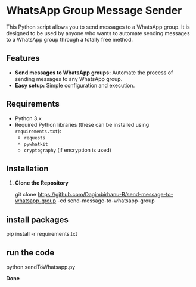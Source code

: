  
# WhatsApp Group Message Sender

This Python script allows you to send messages to a WhatsApp group. It is designed to be used by anyone who wants to automate sending messages to a WhatsApp group through a totally free method.

## Features
- **Send messages to WhatsApp groups:** Automate the process of sending messages to any WhatsApp group.
- **Easy setup:** Simple configuration and execution.

## Requirements
- Python 3.x
- Required Python libraries (these can be installed using `requirements.txt`):
  - `requests`
  - `pywhatkit`
  - `cryptography` (if encryption is used)
  

## Installation

1. **Clone the Repository**
   
   git clone https://github.com/Dagimbirhanu-B/send-message-to-whatsapp-group
   -cd send-message-to-whatsapp-group
## install packages

   pip install -r requirements.txt

## run the code
   python sendToWhatsapp.py

   **Done**

